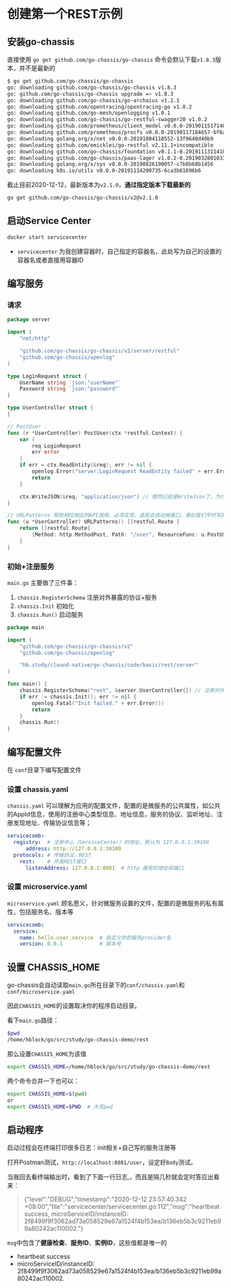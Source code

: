 # 创建第一个REST示例

## 安装go-chassis

直接使用 `go get github.com/go-chassis/go-chassis` 命令会默认下载`v1.8.3`版本，并不是最新的

```sh
$ go get github.com/go-chassis/go-chassis
go: downloading github.com/go-chassis/go-chassis v1.8.3
go: github.com/go-chassis/go-chassis upgrade => v1.8.3
go: downloading github.com/go-chassis/go-archaius v1.2.1
go: downloading github.com/opentracing/opentracing-go v1.0.2
go: downloading github.com/go-mesh/openlogging v1.0.1
go: downloading github.com/go-chassis/go-restful-swagger20 v1.0.2
go: downloading github.com/prometheus/client_model v0.0.0-20190115171406-56726106282f
go: downloading github.com/prometheus/procfs v0.0.0-20190117184657-bf6a532e95b1
go: downloading golang.org/x/net v0.0.0-20191004110552-13f9640d40b9
go: downloading github.com/emicklei/go-restful v2.11.1+incompatible
go: downloading github.com/go-chassis/foundation v0.1.1-0.20191113114104-2b05871e9ec4
go: downloading github.com/go-chassis/paas-lager v1.0.2-0.20190328010332-cf506050ddb2
go: downloading golang.org/x/sys v0.0.0-20190826190057-c7b8b68b1456
go: downloading k8s.io/utils v0.0.0-20191114200735-6ca3b61696b6
```

截止目前2020-12-12，最新版本为`v2.1.0`，**通过指定版本下载最新的**
```sh
go get github.com/go-chassis/go-chassis/v2@v2.1.0
```

## 启动Service Center


```sh
docker start servicecenter
```
- `servicecenter` 为我创建容器时，自己指定的容器名，此处写为自己的设置的容器名或者直接用容器ID

## 编写服务
### 请求
```go
package server

import (
	"net/http"

	"github.com/go-chassis/go-chassis/v2/server/restful"
	"github.com/go-chassis/openlog"
)

type LoginRequest struct {
	UserName string `json:"userName"`
	Password string `json:"password"`
}

type UserController struct {
}

// PostUser .
func (r *UserController) PostUser(ctx *restful.Context) {
	var (
		req LoginRequest
		err error
	)
	if err = ctx.ReadEntity(&req); err != nil {
		openlog.Error("server:LoginRequest ReadEntity failed" + err.Error())
		return
	}

	ctx.WriteJSON(&req, "application/json") // 既然已经是WriteJson了，为什么还要指定Content-Type类型？
}

// URLPatterns 帮助响应相应的API调用，必须实现，底层会自动掉接口。类似我们平时写的在RegisterHandle中设置路由
func (u *UserController) URLPatterns() []restful.Route {
	return []restful.Route{
		{Method: http.MethodPost, Path: "/user", ResourceFunc: u.PostUser},
	}
}
```


### 初始+注册服务
`main.go` 主要做了三件事：

1. `chassis.RegisterSchema` 注册对外暴露的协议+服务
2. `chassis.Init` 初始化
3. `chassis.Run()` 启动服务
```go
package main

import (
	"github.com/go-chassis/go-chassis/v2"
	"github.com/go-chassis/openlog"

	"hb.study/clound-native/go-chassis/code/basic/rest/server"
)

func main() {
	chassis.RegisterSchema("rest", &server.UserController{}) // 注册对外暴露的协议+服务
	if err := chassis.Init(); err != nil {
		openlog.Fatal("Init failed." + err.Error())
		return
	}
	chassis.Run()
}
```

## 编写配置文件
在 `conf`目录下编写配置文件

### 设置 chassis.yaml

`chassis.yaml` 可以理解为应用的配置文件，配置的是微服务的公共属性，如公共的AppId信息，使用的注册中心类型信息、地址信息，服务的协议、监听地址、注册发现地址、传输协议信息等；

```yaml
servicecomb:
  registry:  # 注册中心（ServiceCenter）的地址，默认为 127.0.0.1:30100 
      address: http://127.0.0.1:30100 
  protocols: # 传输协议，REST
    rest:    # 开发REST接口
      listenAddress: 127.0.0.1:8081  # http 服务的地址和端口
```
### 设置 microservice.yaml
`microservice.yaml` 顾名思义，针对微服务设置的文件，配置的是微服务的私有属性，包括服务名、版本等

```yaml
servicecomb:
  service:
	name: hello.user.service  # 自定义你的服务provider名
	version: 0.0.1            # 版本号
```
## 设置 CHASSIS_HOME
go-chassis会自动读取`main.go`所在目录下的`conf/chassis.yaml`和`conf/microservice.yaml`

因此`CHASSIS_HOME`的设置取决你的程序启动目录。

看下`main.go`路径：
```sh
$pwd 
/home/hblock/go/src/study/go-chassis-demo/rest
```

那么设置`CHASSIS_HOME`为该值
```sh
export CHASSIS_HOME=/home/hblock/go/src/study/go-chassis-demo/rest
```

两个命令合并一下也可以：
```sh
export CHASSIS_HOME=$(pwd) 
or 
export CHASSIS_HOME=$PWD  # 大写pwd
```

## 启动程序


启动过程会在终端打印很多日志：init相关+自己写的服务注册等


打开Postman测试，`http://localhost:8081/user`，设定好`Body`测试。

当我回去看终端输出时，看到了下面一行日志,，而且是隔几秒就会定时答应出看来：

> {"level":"DEBUG","timestamp":"2020-12-12 23:57:40.342 +08:00","file":"servicecenter/servicecenter.go:112","msg":"heartbeat success, microServiceID/instanceID: 2f8499f9f3062ad73a058529e67a1524f4b153ea/b136eb5b3c9211eb99a80242ac110002."}

`msg`中包含了**健康检查**、**服务ID**、**实例ID**，这些值都是唯一的
- heartbeat success
- microServiceID/instanceID: 2f8499f9f3062ad73a058529e67a1524f4b153ea/b136eb5b3c9211eb99a80242ac110002.